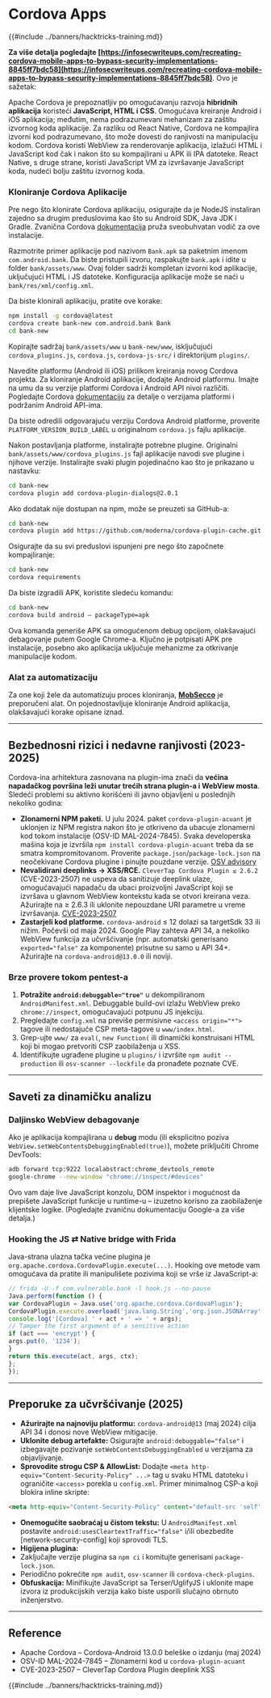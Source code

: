 # Cordova Apps

{{#include ../banners/hacktricks-training.md}}

**Za više detalja pogledajte [https://infosecwriteups.com/recreating-cordova-mobile-apps-to-bypass-security-implementations-8845ff7bdc58](https://infosecwriteups.com/recreating-cordova-mobile-apps-to-bypass-security-implementations-8845ff7bdc58)**. Ovo je sažetak:

Apache Cordova je prepoznatljiv po omogućavanju razvoja **hibridnih aplikacija** koristeći **JavaScript, HTML i CSS**. Omogućava kreiranje Android i iOS aplikacija; međutim, nema podrazumevani mehanizam za zaštitu izvornog koda aplikacije. Za razliku od React Native, Cordova ne kompajlira izvorni kod podrazumevano, što može dovesti do ranjivosti na manipulaciju kodom. Cordova koristi WebView za renderovanje aplikacija, izlažući HTML i JavaScript kod čak i nakon što su kompajlirani u APK ili IPA datoteke. React Native, s druge strane, koristi JavaScript VM za izvršavanje JavaScript koda, nudeći bolju zaštitu izvornog koda.

### Kloniranje Cordova Aplikacije

Pre nego što klonirate Cordova aplikaciju, osigurajte da je NodeJS instaliran zajedno sa drugim preduslovima kao što su Android SDK, Java JDK i Gradle. Zvanična Cordova [dokumentacija](https://cordova.apache.org/docs/en/11.x/guide/cli/#install-pre-requisites-for-building) pruža sveobuhvatan vodič za ove instalacije.

Razmotrite primer aplikacije pod nazivom `Bank.apk` sa paketnim imenom `com.android.bank`. Da biste pristupili izvoru, raspakujte `bank.apk` i idite u folder `bank/assets/www`. Ovaj folder sadrži kompletan izvorni kod aplikacije, uključujući HTML i JS datoteke. Konfiguracija aplikacije može se naći u `bank/res/xml/config.xml`.

Da biste klonirali aplikaciju, pratite ove korake:
```bash
npm install -g cordova@latest
cordova create bank-new com.android.bank Bank
cd bank-new
```
Kopirajte sadržaj `bank/assets/www` u `bank-new/www`, isključujući `cordova_plugins.js`, `cordova.js`, `cordova-js-src/` i direktorijum `plugins/`.

Navedite platformu (Android ili iOS) prilikom kreiranja novog Cordova projekta. Za kloniranje Android aplikacije, dodajte Android platformu. Imajte na umu da su verzije platformi Cordova i Android API nivoi različiti. Pogledajte Cordova [dokumentaciju](https://cordova.apache.org/docs/en/11.x/guide/platforms/android/) za detalje o verzijama platformi i podržanim Android API-ima.

Da biste odredili odgovarajuću verziju Cordova Android platforme, proverite `PLATFORM_VERSION_BUILD_LABEL` u originalnom `cordova.js` fajlu aplikacije.

Nakon postavljanja platforme, instalirajte potrebne plugine. Originalni `bank/assets/www/cordova_plugins.js` fajl aplikacije navodi sve plugine i njihove verzije. Instalirajte svaki plugin pojedinačno kao što je prikazano u nastavku:
```bash
cd bank-new
cordova plugin add cordova-plugin-dialogs@2.0.1
```
Ako dodatak nije dostupan na npm, može se preuzeti sa GitHub-a:
```bash
cd bank-new
cordova plugin add https://github.com/moderna/cordova-plugin-cache.git
```
Osigurajte da su svi preduslovi ispunjeni pre nego što započnete kompajliranje:
```bash
cd bank-new
cordova requirements
```
Da biste izgradili APK, koristite sledeću komandu:
```bash
cd bank-new
cordova build android — packageType=apk
```
Ova komanda generiše APK sa omogućenom debug opcijom, olakšavajući debagovanje putem Google Chrome-a. Ključno je potpisati APK pre instalacije, posebno ako aplikacija uključuje mehanizme za otkrivanje manipulacije kodom.

### Alat za automatizaciju

Za one koji žele da automatizuju proces kloniranja, **[MobSecco](https://github.com/Anof-cyber/MobSecco)** je preporučeni alat. On pojednostavljuje kloniranje Android aplikacija, olakšavajući korake opisane iznad.

---

## Bezbednosni rizici i nedavne ranjivosti (2023-2025)

Cordova-ina arhitektura zasnovana na plugin-ima znači da **većina napadačkog površina leži unutar trećih strana plugin-a i WebView mosta**. Sledeći problemi su aktivno korišćeni ili javno objavljeni u poslednjih nekoliko godina:

* **Zlonamerni NPM paketi.** U julu 2024. paket `cordova-plugin-acuant` je uklonjen iz NPM registra nakon što je otkriveno da ubacuje zlonamerni kod tokom instalacije (OSV-ID MAL-2024-7845). Svaka developerska mašina koja je izvršila `npm install cordova-plugin-acuant` treba da se smatra kompromitovanom. Proverite `package.json`/`package-lock.json` na neočekivane Cordova plugine i pinujte pouzdane verzije. [OSV advisory](/)
* **Nevalidirani deeplinks → XSS/RCE.** `CleverTap Cordova Plugin ≤ 2.6.2` (CVE-2023-2507) ne uspeva da sanitizuje deeplink ulaze, omogućavajući napadaču da ubaci proizvoljni JavaScript koji se izvršava u glavnom WebView kontekstu kada se otvori kreirana veza. Ažurirajte na ≥ 2.6.3 ili uklonite nepouzdane URI parametre u vreme izvršavanja. [CVE-2023-2507](/)
* **Zastarjeli kod platforme.** `cordova-android` ≤ 12 dolazi sa targetSdk 33 ili nižim. Počevši od maja 2024. Google Play zahteva API 34, a nekoliko WebView funkcija za učvršćivanje (npr. automatski generisano `exported="false"` za komponente) prisutne su samo u API 34+. Ažurirajte na `cordova-android@13.0.0` ili noviji.

### Brze provere tokom pentest-a

1. **Potražite `android:debuggable="true"`** u dekompiliranom `AndroidManifest.xml`. Debuggable build-ovi izlažu WebView preko `chrome://inspect`, omogućavajući potpunu JS injekciju.
2. Pregledajte `config.xml` na previše permisivne `<access origin="*">` tagove ili nedostajuće CSP meta-tagove u `www/index.html`.
3. Grep-ujte `www/` za `eval(`, `new Function(` ili dinamički konstruisani HTML koji bi mogao pretvoriti CSP zaobilaženja u XSS.
4. Identifikujte ugrađene plugine u `plugins/` i izvršite `npm audit --production` ili `osv-scanner --lockfile` da pronađete poznate CVE.

---

## Saveti za dinamičku analizu

### Daljinsko WebView debagovanje

Ako je aplikacija kompajlirana u **debug** modu (ili eksplicitno poziva `WebView.setWebContentsDebuggingEnabled(true)`), možete priključiti Chrome DevTools:
```bash
adb forward tcp:9222 localabstract:chrome_devtools_remote
google-chrome --new-window "chrome://inspect/#devices"
```
Ovo vam daje live JavaScript konzolu, DOM inspektor i mogućnost da prepišete JavaScript funkcije u runtime-u – izuzetno korisno za zaobilaženje klijentske logike. (Pogledajte zvaničnu dokumentaciju Google-a za više detalja.)

### Hooking the JS ⇄ Native bridge with Frida

Java-strana ulazna tačka većine plugina je `org.apache.cordova.CordovaPlugin.execute(...)`. Hooking ove metode vam omogućava da pratite ili manipulišete pozivima koji se vrše iz JavaScript-a:
```javascript
// frida -U -f com.vulnerable.bank -l hook.js --no-pause
Java.perform(function () {
var CordovaPlugin = Java.use('org.apache.cordova.CordovaPlugin');
CordovaPlugin.execute.overload('java.lang.String','org.json.JSONArray','org.apache.cordova.CallbackContext').implementation = function(act, args, ctx) {
console.log('[Cordova] ' + act + ' => ' + args);
// Tamper the first argument of a sensitive action
if (act === 'encrypt') {
args.put(0, '1234');
}
return this.execute(act, args, ctx);
};
});
```
---

## Preporuke za učvršćivanje (2025)

* **Ažurirajte na najnoviju platformu:** `cordova-android@13` (maj 2024) cilja API 34 i donosi nove WebView mitigacije.
* **Uklonite debug artefakte:** Osigurajte `android:debuggable="false"` i izbegavajte pozivanje `setWebContentsDebuggingEnabled` u verzijama za objavljivanje.
* **Sprovodite strogu CSP & AllowList:** Dodajte `<meta http-equiv="Content-Security-Policy" ...>` tag u svaku HTML datoteku i ograničite `<access>` porekla u `config.xml`.
Primer minimalnog CSP-a koji blokira inline skripte:
```html
<meta http-equiv="Content-Security-Policy" content="default-src 'self'; img-src 'self' data:; object-src 'none'; frame-ancestors 'none'">
```
* **Onemogućite saobraćaj u čistom tekstu:** U `AndroidManifest.xml` postavite `android:usesCleartextTraffic="false"` i/ili obezbedite [network-security-config] koji sprovodi TLS.
* **Higijena plugina:**
* Zaključajte verzije plugina sa `npm ci` i komitujte generisani `package-lock.json`.
* Periodično pokrećite `npm audit`, `osv-scanner` ili `cordova-check-plugins`.
* **Obfuskacija:** Minifikujte JavaScript sa Terser/UglifyJS i uklonite mape izvora iz produkcijskih verzija kako biste usporili slučajno obrnuto inženjerstvo.

---

## Reference

* Apache Cordova – Cordova-Android 13.0.0 beleške o izdanju (maj 2024)
* OSV-ID MAL-2024-7845 – Zlonamerni kod u `cordova-plugin-acuant`
* CVE-2023-2507 – CleverTap Cordova Plugin deeplink XSS

{{#include ../banners/hacktricks-training.md}}
